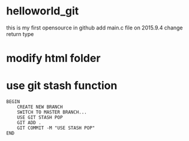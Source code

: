 # helloworld_git
this is my first opensource in github
add main.c file on 2015.9.4
change return type

# modify html folder

# use git stash function
	BEGIN
		CREATE NEW BRANCH
		SWITCH TO MASTER BRANCH...
		USE GIT STASH POP 
		GIT ADD .
		GIT COMMIT -M "USE STASH POP"
	END

